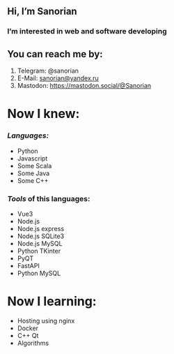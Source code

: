 ## Hi, I’m **Sanorian**
### I’m interested in web and software developing

## You can reach me by:
1. Telegram: @sanorian
1. E-Mail: sanorian@yandex.ru
1. Mastodon: https://mastodon.social/@Sanorian
# Now I knew:
### _Languages:_
- Python
- Javascript
- Some Scala
- Some Java
- Some C++
### _Tools_ of this languages:
- Vue3
- Node.js
- Node.js express
- Node.js SQLite3
- Node.js MySQL
- Python TKinter
- PyQT
- FastAPI
- Python MySQL
<!---
Sanorian/Sanorian is a ✨ special ✨ repository because its `README.md` (this file) appears on your GitHub profile.
You can click the Preview link to take a look at your changes.
--->
# Now I learning:
- Hosting using nginx
- Docker
- C++ Qt
- Algorithms
